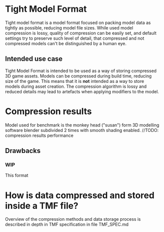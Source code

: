 # Tight Model Format
Tight model format is a model format focused on packing model data as tightly as possible, reducing model file sizes. While used model compression is lossy, quality of compression can be easily set, and default settings try to preserve such level of detail, that compressed and not compressed models can't be distinguished by a human eye.
## Intended use case
Tight Model Format is intended to be used as a way of storing compressed 3D game assets. Models can be compressed during build time, reducing size of the game. This means that it is **not** intended as a way to store models during asset creation. The compression algorithm is lossy and reduced details may lead to artefacts when applying modifiers to the model. 
# Compression results
Model used for benchmark is the monkey head ("susan") form 3D modelling software blender subdivided 2 times with smooth shading enabled.
//TODO: compression results performance
## Drawbacks
### WIP
This format 
# How is data compressed and stored inside a TMF file?
Overview of the compression methods and data storage process is described in depth in TMF specification in file TMF_SPEC.md

